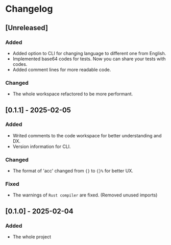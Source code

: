 # Changelog

## [Unreleased]
### Added
- Added option to CLI for changing language to different one from English.
- Implemented base64 codes for tests. Now you can share your tests with codes.
- Added comment lines for more readable code.

### Changed
- The whole workspace refactored to be more performant.

## [0.1.1] - 2025-02-05

### Added
- Writed comments to the code workspace for better understanding and DX.
- Version information for CLI.

### Changed
- The format of 'acc' changed from `{}` to `{}%` for better UX.

### Fixed
- The warnings of `Rust compiler` are fixed. (Removed unused imports)

## [0.1.0] - 2025-02-04

### Added

- The whole project
